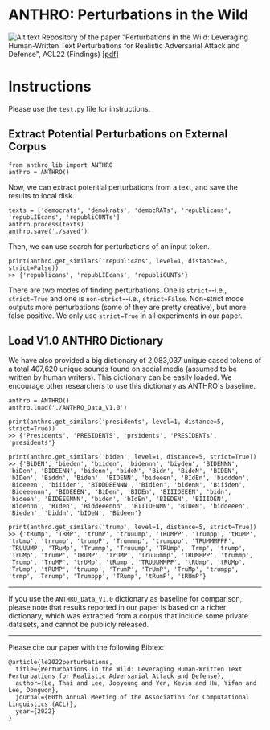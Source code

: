 # ANTHRO: Perturbations in the Wild
![Alt text](https://github.com/lethaiq/perturbations-in-the-wild/blob/main/logo.jpg)
Repository of the paper "Perturbations in the Wild: Leveraging Human-Written Text Perturbations for Realistic Adversarial Attack and Defense", ACL22 (Findings) [[pdf]](https://arxiv.org/abs/2203.10346)

# Instructions
Please use the ``test.py`` file for instructions.

## Extract Potential Perturbations on External Corpus
```
from anthro_lib import ANTHRO
anthro = ANTHRO()
```
Now, we can extract potential perturbations from a text, and save the results to local disk.
```
texts = ['democrats', 'demokrats', 'democRATs', 'republicans', 'repubLIEcans', 'republiCUNTs']
anthro.process(texts)
anthro.save('./saved')
```
Then, we can use search for perturbations of an input token.
```
print(anthro.get_similars('republicans', level=1, distance=5, strict=False))
>> {'republicans', 'repubLIEcans', 'republiCUNTs'}
```
There are two modes of finding perturbations. One is ``strict``--i.e., ``strict=True`` and one is ``non-strict``--i.e., ``strict=False``. Non-strict mode outputs more perturbations (some of they are pretty creative), but more false positive. We only use ``strict=True`` in all experiments in our paper.

## Load V1.0 ANTHRO Dictionary
We have also provided a big dictionary of 2,083,037 unique cased tokens of a total 407,620 unique sounds found on social media (assumed to be written by human writers). This dictionary can be easily loaded. We encourage other researchers to use this dictionary as ANTHRO's baseline.
```
anthro = ANTHRO()
anthro.load('./ANTHRO_Data_V1.0')

print(anthro.get_similars('presidents', level=1, distance=5, strict=True))
>> {'Presidents', 'PRESIDENTS', 'prsidents', 'PRESIDENTs', 'presidents'}

print(anthro.get_similars('biden', level=1, distance=5, strict=True))
>> {'BiDEN', 'bieden', 'biiden', 'bidennn', 'biyden', 'BIDENNN', 'biDen', 'BIDEENN', 'bidenn', 'bideN', 'Bidn', 'BideN', 'BIDEN', 'bIDen', 'Biddn', 'Biden', 'BIDENN', 'bideeen', 'BIdEn', 'biddden', 'Bideeen', 'biiiden', 'BIDDDEENNN', 'Bidien', 'bidenN', 'Biiiden', 'Bideeennn', 'BIDEEEN', 'BiDen', 'BIDEn', 'BIIIDEEEN', 'bidn', 'bideen', 'BIDEEENNN', 'biden', 'bIdEn', 'BIEDEN', 'BIIIDEN', 'Bidennn', 'BIden', 'Biddeeennn', 'BIIIDENNN', 'BiDeN', 'biddeeen', 'Bieden', 'biddn', 'bIDeN', 'Bideen'}

print(anthro.get_similars('trump', level=1, distance=5, strict=True))
>> {'tRuMp', 'TRMP', 'trUmP', 'truuump', 'TRUMPP', 'Trumpp', 'tRuMP', 'trUmp', 'trrump', 'trumpP', 'Trummmp', 'trumppp', 'TRUMMMPPP', 'TRUUUMP', 'TRuMp', 'Trummp', 'Truuump', 'TRUmp', 'Trmp', 'trump', 'TrUMp', 'trumP', 'TRUMP', 'TrUMP', 'Truuummp', 'TRUMPPP', 'trummp', 'Trump', 'TruMP', 'trUMp', 'tRump', 'TRUUUMMPP', 'tRUmp', 'tRUMp', 'TrUmp', 'tRUMP', 'truump', 'TrumP', 'TrUmP', 'TruMp', 'trumpp', 'trmp', 'Trrump', 'Trumppp', 'TRump', 'tRumP', 'tRUmP'}
```

---

If you use the ``ANTHRO_Data_V1.0`` dictionary as baseline for comparison, please note that results reported in our paper is based on a richer dictionary, which was extracted from a corpus that include some private datasets, and cannot be publicly released.

---
Please cite our paper with the following Bibtex:
```
@article{le2022perturbations,
  title={Perturbations in the Wild: Leveraging Human-Written Text Perturbations for Realistic Adversarial Attack and Defense},
  author={Le, Thai and Lee, Jooyoung and Yen, Kevin and Hu, Yifan and Lee, Dongwon},
  journal={60th Annual Meeting of the Association for Computational Linguistics (ACL)},
  year={2022}
}
```
